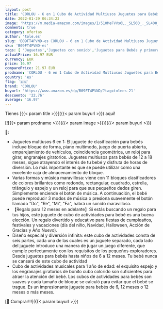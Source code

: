 ```yaml
---
layout: post
title: 'CORLOU - 6 en 1 Cubo de Actividad Multiusos Juguetes para Bebés 12-18 Mes Juguetes para Bebés 6 12 Mes Clasificador de Forma de Color Musical Regalo para 1 2 3 años Niños Niñas Navidad cumpleaños'
date: 2022-01-29 06:34:23
image: 'https://m.media-amazon.com/images/I/510MeFVVs6L._SL500_._SL400_.jpg'
comments: true
category: ofertas
author: 'tole.es'
slug: 'B09FT4PVND-es CORLOU - 6 en 1 Cubo de Actividad Multiusos Juguetes para...'
sku: 'B09FT4PVND-es'
tags: [ 'Juguetes','Juguetes con sonido','Juguetes para Bebés y primera infancia','Juguetes y juegos','corlou','navidad', ]
actualPrice: 16.97 EUR
currency: EUR
price: 16.97
comparePrice: 21.97 EUR
prodname: 'CORLOU - 6 en 1 Cubo de Actividad Multiusos Juguetes para Bebés 12-18 Mes Juguetes para Bebés 6 12 Mes Clasificador de Forma de Color Musical Regalo para 1 2 3 años Niños Niñas Navidad cumpleaños'
country: 'es'
flag: '🇪🇸'
brand: 'CORLOU'
buyurl: 'https://www.amazon.es/dp/B09FT4PVND/?tag=tolees-21'
descuento: '22.76'
average: '16.97'
---
```


Tienes [{{< param title >}}]({{< param buyurl >}}) aqui!

[![{{< param prodname >}}]({{< param image >}})]({{< param buyurl >}})

🔎:

- Juguetes multiusos 6 en 1: El juguete de clasificación para bebés incluye bloque de forma, piano multimodo, juego de puerta abierta, emparejamiento de vehículos, coincidencia geométrica, un reloj para girar, engranajes giratorios. Juguetes multiusos para bebés de 12 a 18 meses, sigue atrayendo el interés de tu bebé y disfruta de horas de diversión. Lo más importante es que se puede utilizar como una excelente caja de almacenamiento de bloque.
- Varias formas y música maravillosa: viene con 11 bloques clasificadores de colores brillantes como redondo, rectangular, cuadrado, estrella, triángulo y espejo y un reloj para que sus pequeños dedos giren. Simplemente enciende el botón de música. A continuación, el bebé puede reproducir 3 modos de música o presiona suavemente el botón llamado "Do", "Re", "Mi", "Fa", habrá un sonido maravilloso.
- 【Regalo para 12 meses en adelante】Si estás buscando un regalo para tus hijos, este juguete de cubo de actividades para bebé es una buena elección. Un regalo divertido y educativo para fiestas de cumpleaños, festivales y vacaciones (día del niño, Navidad, Halloween, Acción de Gracias y Año Nuevo).
- Diseño especial y diversión infinita: este cubo de actividades consta de seis partes, cada una de las cuales es un juguete separado, cada lado del juguete introduce una manera de jugar un juego diferente, que cumple perfectamente con los requisitos de los pequeños exploradores. Desde juguetes para bebés hasta niños de 6 a 12 meses. Tu bebé nunca se cansará de este cubo de actividad
- Cubo de actividades musicales para 1 año de edad: el exquisito espejo y los engranajes giratorios de bonito cubo colorido son suficientes para atraer la atención del bebé. Los cubos de actividades para bebés son suaves y cada tamaño de bloque se calculó para evitar que el bebé se trague. Es un impresionante juguete para bebés de 6, 12 meses o 12 meses o más meses.

[🛒 Comprar!!!]({{< param buyurl >}})
